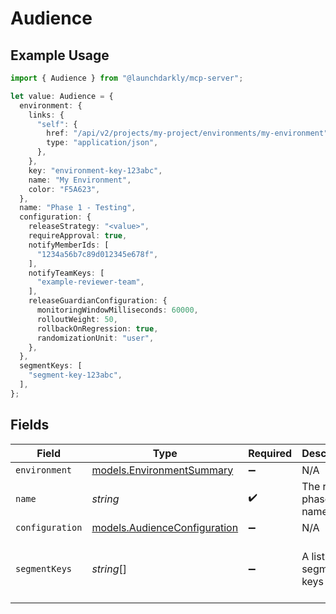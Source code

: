 # Audience

## Example Usage

```typescript
import { Audience } from "@launchdarkly/mcp-server";

let value: Audience = {
  environment: {
    links: {
      "self": {
        href: "/api/v2/projects/my-project/environments/my-environment",
        type: "application/json",
      },
    },
    key: "environment-key-123abc",
    name: "My Environment",
    color: "F5A623",
  },
  name: "Phase 1 - Testing",
  configuration: {
    releaseStrategy: "<value>",
    requireApproval: true,
    notifyMemberIds: [
      "1234a56b7c89d012345e678f",
    ],
    notifyTeamKeys: [
      "example-reviewer-team",
    ],
    releaseGuardianConfiguration: {
      monitoringWindowMilliseconds: 60000,
      rolloutWeight: 50,
      rollbackOnRegression: true,
      randomizationUnit: "user",
    },
  },
  segmentKeys: [
    "segment-key-123abc",
  ],
};
```

## Fields

| Field                                                              | Type                                                               | Required                                                           | Description                                                        | Example                                                            |
| ------------------------------------------------------------------ | ------------------------------------------------------------------ | ------------------------------------------------------------------ | ------------------------------------------------------------------ | ------------------------------------------------------------------ |
| `environment`                                                      | [models.EnvironmentSummary](../models/environmentsummary.md)       | :heavy_minus_sign:                                                 | N/A                                                                |                                                                    |
| `name`                                                             | *string*                                                           | :heavy_check_mark:                                                 | The release phase name                                             | Phase 1 - Testing                                                  |
| `configuration`                                                    | [models.AudienceConfiguration](../models/audienceconfiguration.md) | :heavy_minus_sign:                                                 | N/A                                                                |                                                                    |
| `segmentKeys`                                                      | *string*[]                                                         | :heavy_minus_sign:                                                 | A list of segment keys                                             | [<br/>"segment-key-123abc"<br/>]                                   |
